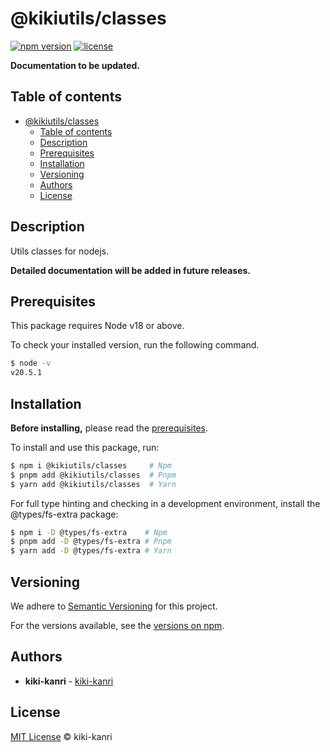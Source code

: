 # @kikiutils/classes

[![npm version](https://img.shields.io/npm/v/%40kikiutils%2Fclasses)](https://www.npmjs.com/package/@kikiutils/classes)
[![license](https://img.shields.io/npm/l/%40kikiutils%2Fclasses)](https://www.npmjs.com/package/@kikiutils/classes)

**Documentation to be updated.**

## Table of contents

- [@kikiutils/classes](#kikiutilsclasses)
	- [Table of contents](#table-of-contents)
	- [Description](#description)
	- [Prerequisites](#prerequisites)
	- [Installation](#installation)
	- [Versioning](#versioning)
	- [Authors](#authors)
	- [License](#license)

## Description

Utils classes for nodejs.

**Detailed documentation will be added in future releases.**

## Prerequisites

This package requires Node v18 or above.

To check your installed version, run the following command.

```bash
$ node -v
v20.5.1
```

## Installation

**Before installing,** please read the [prerequisites](#prerequisites).

To install and use this package, run:

```bash
$ npm i @kikiutils/classes     # Npm
$ pnpm add @kikiutils/classes  # Pnpm
$ yarn add @kikiutils/classes  # Yarn
```

For full type hinting and checking in a development environment, install the @types/fs-extra package:

```bash
$ npm i -D @types/fs-extra    # Npm
$ pnpm add -D @types/fs-extra # Pnpm
$ yarn add -D @types/fs-extra # Yarn
```

## Versioning

We adhere to [Semantic Versioning](http://semver.org) for this project.

For the versions available, see the [versions on npm](https://www.npmjs.com/package/@kikiutils/classes?activeTab=versions).

## Authors

- **kiki-kanri** - [kiki-kanri](https://github.com/kiki-kanri)

## License

[MIT License](LICENSE) © kiki-kanri
